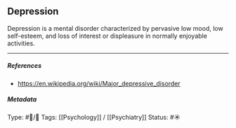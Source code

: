 ## Depression  # 

Depression is a mental disorder characterized by pervasive low mood, low self-esteem, and loss of interest or displeasure in normally enjoyable activities. 

___

##### References

- https://en.wikipedia.org/wiki/Major_depressive_disorder

##### Metadata

Type: #🔵/🔵 
Tags: [[Psychology]] / [[Psychiatry]]
Status: #☀️ 